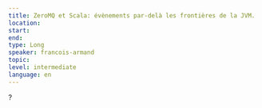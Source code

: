 ```yaml
---
title: ZeroMQ et Scala: évènements par-delà les frontières de la JVM.
location: 
start: 
end: 
type: Long
speaker: francois-armand
topic: 
level: intermediate
language: en
---
```


?